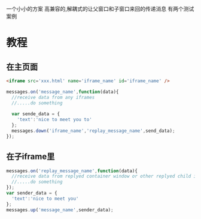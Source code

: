 一个小小的方案
高兼容的,解耦式的让父窗口和子窗口来回的传递消息
有两个测试案例


教程
=====
在主页面
------
```html
<iframe src='xxx.html' name='iframe_name' id='iframe_name' />
```

```javascript
messages.on('message_name',function(data){
  //receive data from any iframes
  //.....do something
  
  var sende_data = {
    'text':'nice to meet you to'
  };
  messages.down('iframe_name','replay_message_name',send_data);
});
```


在子iframe里
------
```javascript
messages.on('replay_message_name',function(data){
  //receive data from replyed container window or other replyed child iframes
  //.....do something
});
var sender_data = {
  'text':'nice to meet you'
};
messages.up('message_name',sender_data);
```

